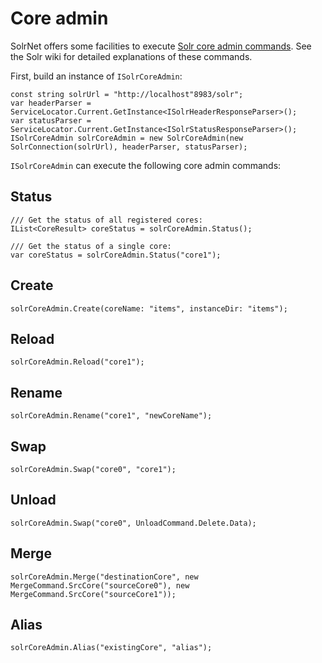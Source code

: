 # Core admin

SolrNet offers some facilities to execute [Solr core admin commands](https://wiki.apache.org/solr/CoreAdmin). See the Solr wiki for detailed explanations of these commands.

First, build an instance of `ISolrCoreAdmin`:

```
const string solrUrl = "http://localhost"8983/solr";
var headerParser = ServiceLocator.Current.GetInstance<ISolrHeaderResponseParser>();
var statusParser = ServiceLocator.Current.GetInstance<ISolrStatusResponseParser>();
ISolrCoreAdmin solrCoreAdmin = new SolrCoreAdmin(new SolrConnection(solrUrl), headerParser, statusParser);
```

`ISolrCoreAdmin` can execute the following core admin commands:

## Status

```
/// Get the status of all registered cores:
IList<CoreResult> coreStatus = solrCoreAdmin.Status();

/// Get the status of a single core:
var coreStatus = solrCoreAdmin.Status("core1");
```

## Create

```
solrCoreAdmin.Create(coreName: "items", instanceDir: "items");
```

## Reload

```
solrCoreAdmin.Reload("core1");
```

## Rename

```
solrCoreAdmin.Rename("core1", "newCoreName");
```

## Swap

```
solrCoreAdmin.Swap("core0", "core1");
```

## Unload

```
solrCoreAdmin.Swap("core0", UnloadCommand.Delete.Data);
```

## Merge

```
solrCoreAdmin.Merge("destinationCore", new MergeCommand.SrcCore("sourceCore0"), new MergeCommand.SrcCore("sourceCore1"));
```

## Alias

```
solrCoreAdmin.Alias("existingCore", "alias");
```
